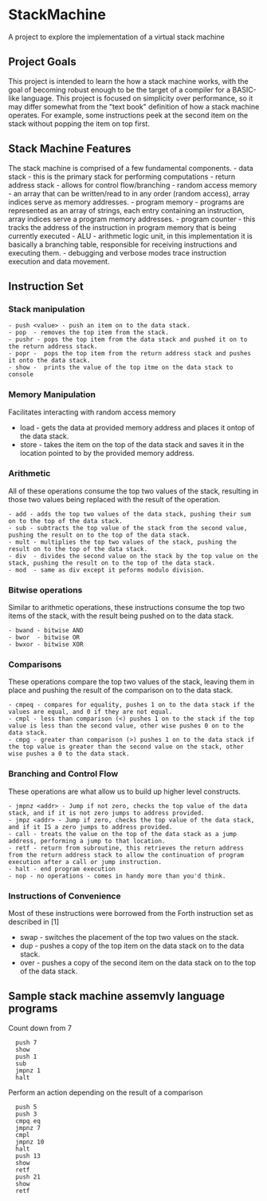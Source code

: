 # StackMachine
A project to explore the implementation of a virtual stack machine

## Project Goals
This project is intended to learn the how a stack machine works, 
with the goal of becoming robust enough to be the target of a compiler 
for a BASIC-like language. This project is focused on simplicity 
over performance, so it may differ somewhat from the "text book" 
definition of how a stack machine operates. For example, some instructions
peek at the second item on the stack without popping the item on top first.

## Stack Machine Features
The stack machine is comprised of a few fundamental components.
    - data stack - this is the primary stack for performing computations
    - return address stack - allows for control flow/branching
    - random access memory - an array that can be written/read to in any order (random access), array indices serve as memory addresses.
    - program memory - programs are represented as an array of strings, each entry containing an instruction, array indices serve a program memory addresses.
    - program counter - this tracks the address of the instruction in program memory that is being currently executed
    - ALU - arithmetic logic unit, in this implementation it is basically a branching table, responsible for receiving instructions and executing them.
    - debugging and verbose modes trace instruction execution and data movement.

## Instruction Set
  ### Stack manipulation
    - push <value> - push an item on to the data stack.
    - pop  - removes the top item from the stack.
    - pushr - pops the top item from the data stack and pushed it on to the return address stack.
    - popr -  pops the top item from the return address stack and pushes it onto the data stack.
    - show -  prints the value of the top itme on the data stack to console
    
  ### Memory Manipulation
  Facilitates interacting with random access memory
   - load <addr> - gets the data at provided memory address and places it ontop of the data stack.
   - store <addr> - takes the item on the top of the data stack and saves it in the location pointed to by the provided memory address.

  ### Arithmetic
  All of these operations consume the top two values of the stack, resulting in those two values being replaced with the result of the operation.
  
    - add - adds the top two values of the data stack, pushing their sum on to the top of the data stack.
    - sub - subtracts the top value of the stack from the second value, pushing the result on to the top of the data stack.
    - mult - multiplies the top two values of the stack, pushing the result on to the top of the data stack.
    - div  - divides the second value on the stack by the top value on the stack, pushing the result on to the top of the data stack.
    - mod  - same as div except it peforms modulo division.

  ### Bitwise operations
  Similar to arithmetic operations, these instructions consume the top two items of the stack, with the result being pushed on to the data stack.
  
    - bwand - bitwise AND
    - bwor  - bitwise OR
    - bwxor - bitwise XOR
  
  ### Comparisons
  These operations compare the top two values of the stack, leaving them in place and pushing the result of the comparison on to the data stack.
  
    - cmpeq - compares for equality, pushes 1 on to the data stack if the values are equal, and 0 if they are not equal.
    - cmpl - less than comparison (<) pushes 1 on to the stack if the top value is less than the second value, other wise pushes 0 on to the data stack.
    - cmpg - greater than comparison (>) pushes 1 on to the data stack if the top value is greater than the second value on the stack, other wise pushes a 0 to the data stack.
    
 ### Branching and Control Flow
 These operations are what allow us to build up higher level constructs.
 
    - jmpnz <addr> - Jump if not zero, checks the top value of the data stack, and if it is not zero jumps to address provided.
    - jmpz <addr> - Jump if zero, checks the top value of the data stack, and if it IS a zero jumps to address provided.
    - call - treats the value on the top of the data stack as a jump address, performing a jump to that location.
    - retf - return from subroutine, this retrieves the return address from the return address stack to allow the continuation of program execution after a call or jump instruction.
    - halt - end program execution
    - nop - no operations - comes in handy more than you'd think.
    
 ### Instructions of Convenience
 Most of these instructions were borrowed from the Forth instruction set as described in [1]
 
  - swap - switches the placement of the top two values on the stack.
  - dup - pushes a copy of the top item on the data stack on to the data stack.
  - over - pushes a copy of the second item on the data stack on to the top of the data stack.
  
  
 ## Sample stack machine assemvly language programs
   Count down from 7
  ```
    push 7
    show
    push 1
    sub
    jmpnz 1
    halt
  ```
  Perform an action depending on the result of a comparison
  ```
    push 5
    push 3
    cmpq eq
    jmpnz 7
    cmpl
    jmpnz 10
    halt
    push 13
    show
    retf
    push 21
    show
    retf
  ```
